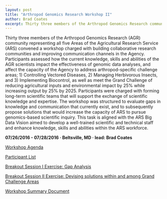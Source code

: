 ```yaml
---
layout: post
title: "Arthropod Genomics Research Workshop II"
author: Brad Coates
excerpt: Thirty three members of the Arthropod Genomics Research community representing all five Areas of the Agricultural Research Service convened a workshop charged with building collaborative research communities and improving communication channels
---
```


Thirty three members of the Arthropod Genomics Research (AGR) community representing all five Areas of the Agricultural Research Service (ARS) convened a workshop charged with building collaborative research communities and improving communication channels in the Agency. Participants assessed how the current knowledge, skills and abilities of the AGR scientists impact the effectiveness of genomic data analyses, and affect the capacity of the Agency to address arthropod-specific challenge areas; 1) Controlling Vectored Diseases, 2) Managing Herbivorous Insects, and 3) Implementing Biocontrol, as well as meet the Grand Challenge of reducing agricultural inputs and environmental impact by 25% while increasing output by 25% by 2025. Participants were charged with forming long-term scientific teams that will support the exchange of scientific knowledge and expertise. The workshop was structured to evaluate gaps in knowledge and communication that currently exist, and to subsequently propose solutions that would increase the capacity of ARS to pursue genomics-based scientific inquiry. This task is aligned with the ARS Big Data Vision aimed to develop a well-trained scientific and technical staff and enhance knowledge, skills and abilities within the ARS workforce.

**07/26/2016 - 07/28/2016   &middot;   Beltsville, MD   &middot;   lead: Brad Coates**


[Workshop Agenda](/scinet-site/assets/pdf/workshops/2019-07-AGRW2-Beltsville/ArthropodGenomicsResearchWorkshop2_Agenda.pdf)

[Participant List](/scinet-site/assets/pdf/workshops/2019-07-AGRW2-Beltsville/ArthropodGenomicsResearchWorkshop2_Participants.pdf)

[Breakout Session I Exercise: Gap Analysis](/scinet-site/assets/pdf/workshops/2019-07-AGRW2-Beltsville/ArthropodGenomicsResearchWorkshop2_BreakoutSessionI.pdf)

[Breakout Session II Exercise: Devising solutions within and among Grand Challenge Areas](/scinet-site/assets/pdf/workshops/2019-07-AGRW2-Beltsville/ArthropodGenomicsResearchWorkshop2_BreakoutSessionII.pdf)

[Workshop Summary Document](/scinet-site/assets/pdf/workshops/2019-07-AGRW2-Beltsville/ArthropodGenomicsResearchWorkshop2_SummaryDocument.docx)
